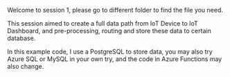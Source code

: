 Welcome to session 1, please go to different folder to find the file you need.

This session aimed to create a full data path from IoT Device to IoT Dashboard, and pre-processing, routing and store these data to certain database.

In this example code, I use a PostgreSQL to store data, you may also try Azure SQL or MySQL in your own try, and the code in Azure Functions may also change.
